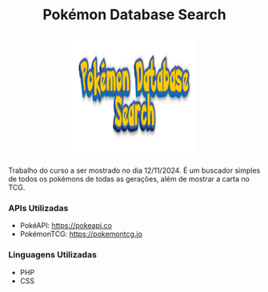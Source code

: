 <h1 align="center"> Pokémon Database Search </h1>

<p align="center"><img src="img/Pokemon Database Search.png" alt="Image" height="250" width="250"/></p>

Trabalho do curso a ser mostrado no dia 12/11/2024. É um buscador simples de todos os pokémons de todas as gerações, além de mostrar a carta no TCG.

### APIs Utilizadas
- PokéAPI: https://pokeapi.co
- PokémonTCG: https://pokemontcg.io

### Linguagens Utilizadas
- PHP
- CSS

